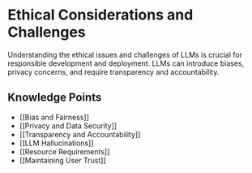 # Ethical Considerations and Challenges

Understanding the ethical issues and challenges of LLMs is crucial for responsible development and deployment. LLMs can introduce biases, privacy concerns, and require transparency and accountability.

## Knowledge Points
- [[Bias and Fairness]]
- [[Privacy and Data Security]]
- [[Transparency and Accountability]]
- [[LLM Hallucinations]]
- [[Resource Requirements]]
- [[Maintaining User Trust]]
